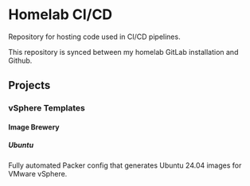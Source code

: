 # Homelab CI/CD

Repository for hosting code used in CI/CD pipelines.

This repository is synced between my homelab GitLab installation and Github. 

## Projects

### vSphere Templates

#### Image Brewery

##### Ubuntu

Fully automated Packer config that generates Ubuntu 24.04 images for VMware vSphere.
